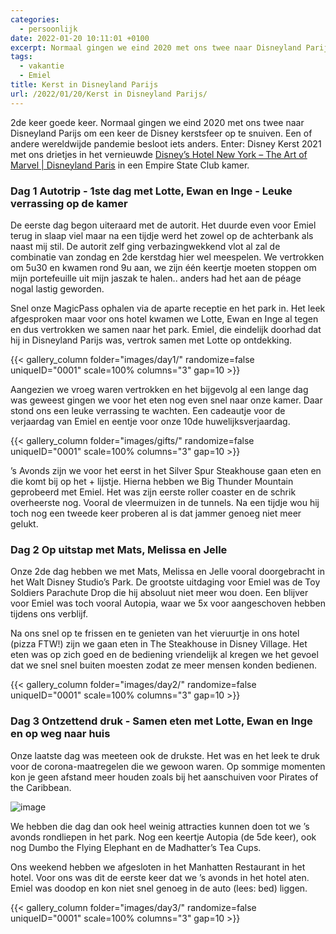 ```yaml
---
categories:
  - persoonlijk
date: 2022-01-20 10:11:01 +0100
excerpt: Normaal gingen we eind 2020 met ons twee naar Disneyland Parijs om een keer de Disney kerstsfeer op te snuiven. Een of andere wereldwijde pandemie besloot iets anders.
tags:
  - vakantie
  - Emiel
title: Kerst in Disneyland Parijs
url: /2022/01/20/Kerst in Disneyland Parijs/
---
```


2de keer goede keer.
Normaal gingen we eind 2020 met ons twee naar Disneyland Parijs om een keer de Disney kerstsfeer op te snuiven. Een of andere wereldwijde pandemie besloot iets anders.
Enter: Disney Kerst 2021 met ons drietjes in het vernieuwde [Disney’s Hotel New York – The Art of Marvel | Disneyland Paris](https://www.disneylandparis.com/nl-be/hotels/disneys-hotel-new-york/) in een Empire State Club kamer.

### Dag 1 Autotrip - 1ste dag met Lotte, Ewan en Inge - Leuke verrassing op de kamer

De eerste dag begon uiteraard met de autorit. Het duurde even voor Emiel terug in slaap viel maar na een tijdje werd het zowel op de achterbank als naast mij stil. De autorit zelf ging verbazingwekkend vlot al zal de combinatie van zondag en 2de kerstdag hier wel meespelen.
We vertrokken om 5u30 en kwamen rond 9u aan, we zijn één keertje moeten stoppen om mijn portefeuille uit mijn jaszak te halen.. anders had het aan de péage nogal lastig geworden.

Snel onze MagicPass ophalen via de aparte receptie en het park in. Het leek afgesproken maar voor ons hotel kwamen we Lotte, Ewan en Inge al tegen en dus vertrokken we samen naar het park. Emiel, die eindelijk doorhad dat hij in Disneyland Parijs was, vertrok samen met Lotte op ontdekking.

{{< gallery_column folder="images/day1/" randomize=false uniqueID="0001" scale=100% columns="3" gap=10 >}}

Aangezien we vroeg waren vertrokken en het bijgevolg al een lange dag was geweest gingen we voor het eten nog even snel naar onze kamer. Daar stond ons een leuke verrassing te wachten. Een cadeautje voor de verjaardag van Emiel en eentje voor onze 10de huwelijksverjaardag.

{{< gallery_column folder="images/gifts/" randomize=false uniqueID="0001" scale=100% columns="3" gap=10 >}}

’s Avonds zijn we voor het eerst in het Silver Spur Steakhouse gaan eten en die komt bij op het + lijstje. Hierna hebben we Big Thunder Mountain geprobeerd met Emiel. Het was zijn eerste roller coaster en de schrik overheerste nog. Vooral de vleermuizen in de tunnels. Na een tijdje wou hij toch nog een tweede keer proberen al is dat jammer genoeg niet meer gelukt. 

### Dag 2 Op uitstap met Mats, Melissa en Jelle

Onze 2de dag hebben we met Mats, Melissa en Jelle vooral doorgebracht in het Walt Disney Studio’s Park. De grootste uitdaging voor Emiel was de Toy Soldiers Parachute Drop die hij absoluut niet meer wou doen.
Een blijver voor Emiel was toch vooral Autopia, waar we 5x voor aangeschoven hebben tijdens ons verblijf.

Na ons snel op te frissen en te genieten van het vieruurtje in ons hotel (pizza FTW!) zijn we gaan eten in The Steakhouse in Disney Village. Het eten was op zich goed en de bediening vriendelijk al kregen we het gevoel dat we snel snel buiten moesten zodat ze meer mensen konden bedienen.

{{< gallery_column folder="images/day2/" randomize=false uniqueID="0001" scale=100% columns="3" gap=10 >}}

### Dag 3 Ontzettend druk - Samen eten met Lotte, Ewan en Inge en op weg naar huis

Onze laatste dag was meeteen ook de drukste. Het was en het leek te druk voor de corona-maatregelen die we gewoon waren. Op sommige momenten kon je geen afstand meer houden zoals bij het aanschuiven voor Pirates of the Caribbean.

![image](/img/kerstdisney/druk.jpeg)


We hebben die dag dan ook heel weinig attracties kunnen doen tot we ’s avonds rondliepen in het park. Nog een keertje Autopia (de 5de keer), ook nog Dumbo the Flying Elephant en de Madhatter’s  Tea Cups.

Ons weekend hebben we afgesloten in het Manhatten Restaurant in het hotel. Voor ons was dit de eerste keer dat we ’s avonds in het hotel aten. Emiel was doodop en kon niet snel genoeg in de auto (lees: bed) liggen. 

{{< gallery_column folder="images/day3/" randomize=false uniqueID="0001" scale=100% columns="3" gap=10 >}}